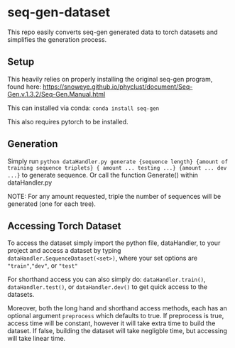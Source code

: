 # seq-gen-dataset
This repo easily converts seq-gen generated data to torch datasets and simplifies the generation process. 

## Setup
This heavily relies on properly installing the original seq-gen program, found here: https://snoweye.github.io/phyclust/document/Seq-Gen.v.1.3.2/Seq-Gen.Manual.html

This can installed via conda:
`conda install seq-gen`

This also requires pytorch to be installed.
## Generation
Simply run `python dataHandler.py generate {sequence length} {amount of training sequence triplets} { amount ... testing ...} {amount ... dev ...}` to generate sequence. Or call the function Generate() within dataHandler.py

NOTE: For any amount requested, triple the number of sequences will be generated (one for each tree).
## Accessing Torch Dataset
To access the dataset simply import the python file, dataHandler, to your project and access a dataset by typing `dataHandler.SequenceDataset(<set>)`, where your set options are `"train"`,`"dev"`, or `"test"`

For shorthand access you can also simply do: `dataHandler.train()`, `dataHandler.test()`, or `dataHandler.dev()` to get quick access to the datasets.

Moreover, both the long hand and shorthand access methods, each has an optional argument `preprocess` which defaults to true. If preprocess is true, access time will be constant, however it will take extra time to build the dataset. If false, building the dataset will take negligble time, but accessing will take linear time.
